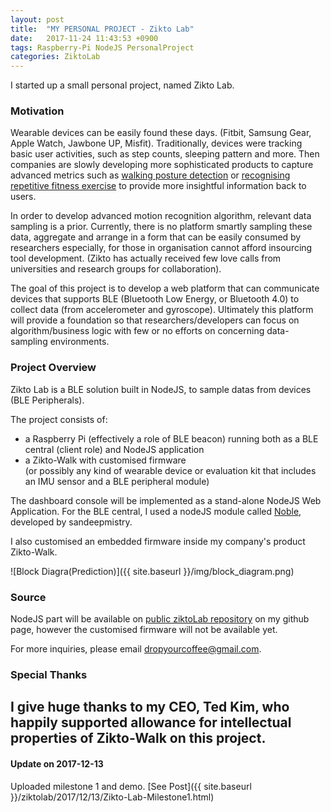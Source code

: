 ```yaml
---
layout: post
title:  "MY PERSONAL PROJECT - Zikto Lab"
date:   2017-11-24 11:43:53 +0900
tags: Raspberry-Pi NodeJS PersonalProject
categories: ZiktoLab
---
```


I started up a small personal project, named Zikto Lab.

### Motivation
Wearable devices can be easily found these days. (Fitbit, Samsung Gear, Apple Watch, Jawbone UP, Misfit). Traditionally, devices were tracking basic user activities, such as step counts, sleeping pattern and more.
Then companies are slowly developing more sophisticated products to capture advanced metrics such as [walking posture detection](http://www.sportswearable.net/zikto-walk-is-an-activity-and-a-walking-posture-wearable/) or [recognising repetitive fitness exercise](https://www.youtube.com/watch?v=zpa4rVGlO68)
 to provide more insightful information back to users.

In order to develop advanced motion recognition algorithm, relevant data sampling is a prior.
Currently, there is no platform smartly sampling these data, aggregate and arrange in a form that can be easily consumed by researchers especially, for those in organisation cannot afford insourcing tool development. (Zikto has actually received few love calls from universities and research groups for collaboration).

The goal of this project is to develop a web platform that can communicate devices that supports BLE (Bluetooth Low Energy, or Bluetooth 4.0) to collect data (from accelerometer and gyroscope).
Ultimately this platform will provide a foundation so that researchers/developers can focus on algorithm/business logic with few or no efforts on concerning data-sampling environments.

### Project Overview

Zikto Lab is a BLE solution built in NodeJS, to sample datas from devices (BLE Peripherals).

The project consists of:
 - a Raspberry Pi (effectively a role of BLE beacon) running both as a BLE central (client role) and NodeJS application
 - a Zikto-Walk with customised firmware<br>
 (or possibly any kind of wearable device or evaluation kit that includes an IMU sensor and a BLE peripheral module)


The dashboard console will be implemented as a stand-alone NodeJS Web Application.
For the BLE central, I used a nodeJS module called [Noble](https://github.com/sandeepmistry/noble), developed by sandeepmistry.

I also customised an embedded firmware inside my company's product Zikto-Walk.

![Block Diagra(Prediction)]({{ site.baseurl }}/img/block_diagram.png)<br>

### Source

NodeJS part will be available on [public ziktoLab repository](https://github.com/dropyourcoffee/ziktoLab) on my github page, however the customised firmware will not be available yet.

For more inquiries, please email [dropyourcoffee@gmail.com](mailto:dropyourcoffee@gmail.com).

### Special Thanks

I give huge thanks to my CEO, Ted Kim, who happily supported allowance for intellectual properties of Zikto-Walk on this project.
---

#### Update on 2017-12-13
Uploaded milestone 1 and demo.
[See Post]({{ site.baseurl }}/ziktolab/2017/12/13/Zikto-Lab-Milestone1.html)


